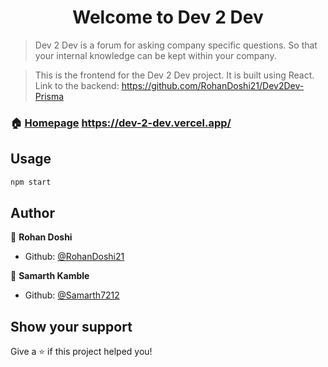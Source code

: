 <h1 align="center">Welcome to Dev 2 Dev </h1>

> Dev 2 Dev is a forum for asking company specific questions. So that your internal knowledge can be kept within your company.

> This is the frontend for the Dev 2 Dev project. It is built using React.
Link to the backend: https://github.com/RohanDoshi21/Dev2Dev-Prisma

### 🏠 [Homepage](https://dev-2-dev.vercel.app/) https://dev-2-dev.vercel.app/

## Usage

```sh
npm start
```

## Author

👤 **Rohan Doshi**

* Github: [@RohanDoshi21](https://github.com/RohanDoshi21)

👤 **Samarth Kamble**

* Github: [@Samarth7212](https://github.com/Samarth7212)

## Show your support

Give a ⭐️ if this project helped you!

